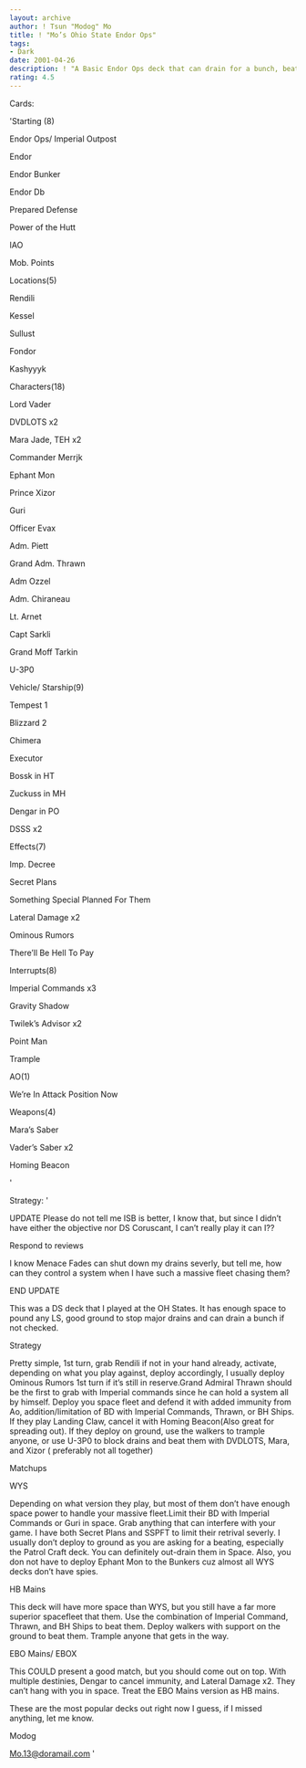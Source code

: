 ```yaml
---
layout: archive
author: ! Tsun "Modog" Mo
title: ! "Mo’s Ohio State Endor Ops"
tags:
- Dark
date: 2001-04-26
description: ! "A Basic Endor Ops deck that can drain for a bunch, beat anything out of space, and contain drains on the ground."
rating: 4.5
---
```

Cards: 

'Starting (8)


Endor Ops/ Imperial Outpost

Endor

Endor Bunker

Endor Db

Prepared Defense

Power of the Hutt

IAO

Mob. Points


Locations(5)


Rendili

Kessel

Sullust

Fondor

Kashyyyk



Characters(18)


Lord Vader

DVDLOTS x2

Mara Jade, TEH x2

Commander Merrjk

Ephant Mon

Prince Xizor

Guri

Officer Evax

Adm. Piett

Grand Adm. Thrawn

Adm Ozzel

Adm. Chiraneau

Lt. Arnet

Capt Sarkli

Grand Moff Tarkin

U-3P0


Vehicle/ Starship(9)


Tempest 1

Blizzard 2

Chimera

Executor

Bossk in HT

Zuckuss in MH

Dengar in PO

DSSS x2


Effects(7)


Imp. Decree

Secret Plans

Something Special Planned For Them

Lateral Damage x2

Ominous Rumors

There’ll Be Hell To Pay


Interrupts(8)


Imperial Commands x3

Gravity Shadow

Twilek’s Advisor x2

Point Man

Trample


AO(1)


We’re In Attack Position Now


Weapons(4)


Mara’s Saber

Vader’s Saber x2

Homing Beacon

'

Strategy: '

UPDATE Please do not tell me ISB is better, I know that, but since I didn’t have either the objective nor DS Coruscant, I can’t really play it can I??


Respond to reviews

I know Menace Fades can shut down my drains severly, but tell me, how can they control a system when I have such a massive fleet chasing them?


END UPDATE


This was a DS deck that I played at the OH States. It has enough space to pound any LS, good ground to stop major drains and can drain a bunch if not checked.


Strategy


Pretty simple, 1st turn, grab Rendili if not in your hand already, activate, depending on what you play against, deploy accordingly, I usually deploy Ominous Rumors 1st turn if it’s still in reserve.Grand Admiral Thrawn should be the first to grab with Imperial commands since he can hold a system all by himself. Deploy you space fleet and defend it with added immunity from Ao, addition/limitation of BD with Imperial Commands, Thrawn, or BH Ships. If they play Landing Claw, cancel it with Homing Beacon(Also great for spreading out). If they deploy on ground, use the walkers to trample anyone, or use U-3P0 to block drains and beat them with DVDLOTS, Mara, and Xizor ( preferably not all together)


Matchups


WYS

Depending on what version they play, but most of them don’t have enough space power to handle your massive fleet.Limit their BD with Imperial Commands or Guri in space. Grab anything that can interfere with your game. I have both Secret Plans and SSPFT to limit their retrival severly. I usually don’t deploy to ground as you are asking for a beating, especially the Patrol Craft deck. You can definitely out-drain them in Space. Also, you don not have to deploy Ephant Mon to the Bunkers cuz almost all WYS decks don’t have spies.


HB Mains

This deck will have more space than WYS, but you still have a far more superior spacefleet that them. Use the combination of Imperial Command, Thrawn, and BH Ships to beat them. Deploy walkers with support on the ground to beat them. Trample anyone that gets in the way. 


EBO Mains/ EBOX

This COULD present a good match, but you should come out on top. With multiple destinies, Dengar to cancel immunity, and Lateral Damage x2. They can’t hang with you in space. Treat the EBO Mains version as HB mains.


These are the most popular decks out right now I guess, if I missed anything, let me know.


Modog

Mo.13@doramail.com     '